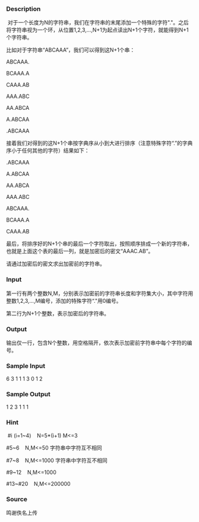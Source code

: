 
### Description
 对于一个长度为N的字符串，我们在字符串的末尾添加一个特殊的字符"."。之后将字符串视为一个环，从位置1,2,3,...,N+1为起点读出N+1个字符，就能得到N+1个字符串。

比如对于字符串“ABCAAA”，我们可以得到这N+1个串：

ABCAAA.

BCAAA.A

CAAA.AB

AAA.ABC

AA.ABCA

A.ABCAA

.ABCAAA

接着我们对得到的这N+1个串按字典序从小到大进行排序（注意特殊字符“.”的字典序小于任何其他的字符）结果如下：

.ABCAAA

A.ABCAA

AA.ABCA

AAA.ABC

ABCAAA.

BCAAA.A

CAAA.AB

最后，将排序好的N+1个串的最后一个字符取出，按照顺序排成一个新的字符串，也就是上面这个表的最后一列，就是加密后的密文“AAAC.AB”。

请通过加密后的密文求出加密前的字符串。

### Input
第一行有两个整数N,M，分别表示加密前的字符串长度和字符集大小，其中字符用整数1,2,3,...,M编号，添加的特殊字符“."用0编号。

第二行为N+1个整数，表示加密后的字符串。

### Output
输出仅一行，包含N个整数，用空格隔开，依次表示加密前字符串中每个字符的编号。

### Sample Input
6 3
1 1 1 3 0 1 2
### Sample Output
1 2 3 1 1 1
### Hint
 #i (i=1~4)    N=5*(i+1) M<=3

#5~6    N,M<=50 字符串中字符互不相同

#7~8    N,M<=1000 字符串中字符互不相同

#9~12    N,M<=1000

#13~#20    N,M<=200000
### Source
鸣谢佚名上传